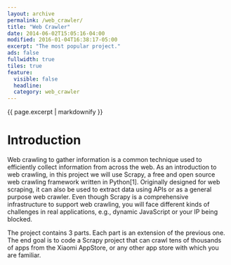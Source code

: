 ```yaml
---
layout: archive
permalink: /web_crawler/
title: "Web Crawler"
date: 2014-06-02T15:05:16-04:00
modified: 2016-01-04T16:38:17-05:00
excerpt: "The most popular project."
ads: false
fullwidth: true
tiles: true
feature:
  visible: false
  headline: 
  category: web_crawler
---
```


{{ page.excerpt | markdownify }}


# Introduction

Web crawling to gather information is a common technique used to efficiently collect information from across the web. As an introduction to web crawling, in this project we will use Scrapy, a free and open source web crawling framework written in Python[1]. Originally designed for web scraping, it can also be used to extract data using APIs or as a general purpose web crawler. Even though Scrapy is a comprehensive infrastructure to support web crawling, you will face different kinds of challenges in real applications, e.g., dynamic JavaScript or your IP being blocked.

The project contains 3 parts. Each part is an extension of the previous one. The end goal is to code a Scrapy project that can crawl tens of thousands of apps from the Xiaomi AppStore, or any other app store with which you are familiar.
